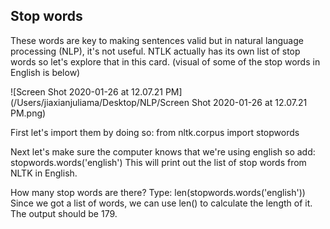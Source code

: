 <!--title="Stop words"-->

## Stop words

These words are key to making sentences valid but in natural language processing (NLP), it's not useful. NTLK actually has its own list of stop words so let's explore that in this card. (visual of some of the stop words in English is below)

![Screen Shot 2020-01-26 at 12.07.21 PM](/Users/jiaxianjuliama/Desktop/NLP/Screen Shot 2020-01-26 at 12.07.21 PM.png)

First let's import them by doing so:
	from nltk.corpus import stopwords

Next let's make sure the computer knows that we're using english so add:
	stopwords.words('english')
This will print out the list of stop words from NLTK in English.

How many stop words are there? Type:
	len(stopwords.words('english'))
Since we got a list of words, we can use len() to calculate the length of it. The output should be 179. 






